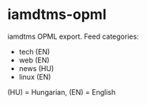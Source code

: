 # iamdtms-opml
iamdtms OPML export. 
Feed categories:

- tech (EN)
- web (EN)
- news (HU)
- linux (EN) 

(HU) = Hungarian,
(EN) = English
